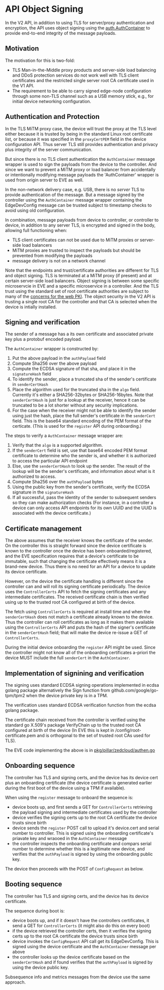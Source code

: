 # API Object Signing

In the V2 API, in addition to using TLS for server/proxy authentication and encryption, the API uses object signing using the [auth.AuthContainer](./proto/auth/auth.proto) to provide end-to-end integrity of the message payloads.

## Motivation

The motivation for this is two-fold:

- TLS Man-in-the-Middle proxy products and server-side load balancing and DDoS protection services do not work well with TLS client certificates and the restricted single server root CA certificate used in the V1 API.
- The requirement to be able to carry signed edge-node configuration through some non-TLS channel such as a USB memory stick, e.g., for initial device networking configuration.

## Authentication and Protection

In the TLS MiTM proxy case, the device will trust the proxy at the TLS level either because it is trusted by being in the standard Linux root certificate list, or because it was specified in the `proxyCertPEM` field in the device configuration API. Thus server TLS still provides authentication and privacy plus integrity of the server communication.

But since there is no TLS client authentication the `AuthContainer` message wrapper is used to sign the payloads from the device to the controller. And since we want to prevent a MiTM proxy or load balancer from accidentally or intentionally modifying message payloads the 'AuthContainer' wrapper is used from origin server to EVE as well.

In the non-network delivery case, e.g. USB, there is no _server_ TLS to provide authentication of the message. But a message signed by the controller using the `AuthContainer` message wrapper containing the EdgeDevConfig message can be trusted subject to timestamp checks to avoid using old configuration.

In combination, message payloads from device to controller, or controller to device, in addition to any server TLS, is encrypted and signed in the body, allowing full functioning when:

- TLS client certificates can not be used due to MiTM proxies or server-side load balancers
- MiTM proxies are trusted to inspect the payloads but should be prevented from modifying the payloads
- message delivery is not on a network channel

Note that the endpoints and trust/certificate authorities are different for TLS and object signing. TLS is terminated at a MiTM proxy (if present) and at certain server-side load balancers. Object signing is between some specific microservcie in EVE and a specific microservice in a controller.
And the TLS trust using the standard set of root certificate authorities are subject to many of the [concerns for the web PKI](https://www.schneier.com/academic/paperfiles/paper-pki.pdf). The object security in the V2 API is trusting a single root CA for the controller and that CA is selected when the device is intially installed.

## Signing and verification

The sender of a message has a its own certificate and associated private key plus a protobuf encoded payload.

The `AuthContainer` wrapper is constructed by:

1. Put the above payload in the `authPayload` field
1. Compute Sha256 over the above payload
1. Compute the ECDSA signature of that sha, and place it in the `signatureHash` field
1. To identify the sender, place a truncated sha of the sender's certificate in `senderCertHash`
1. Place the algorithm used for the truncated sha in the `algo` field. Currently it's either a SHA256-32bytes or SHA256-16bytes. Note that `senderCertHash` is just for a lookup at the receiver, hence it can be truncated to be a lot shorter without any security implications.
1. For the case when the receiver might not be able to identify the sender using just the hash, place the full sender's certificate in the `senderCert` field. This is the base64 standard encoding of the PEM format of the certicate. (This is used for the `register` API during onboarding.)

The steps to verify a `AuthContainer` message wrapper are:

1. Verify that the `algo` is a supported algorithm.
1. If the `senderCert` field is set, use that base64 encoded PEM format certificate to determine who the sender is, and whether it is authorized to access the particular API endpoint
1. Else, use the `senderCertHash` to look up the sender. The result of the lookup will be the sender's certificate, and information about what is it authorized to access.
1. Compute Sha256 over the `authPayload` bytes
1. Using the public key from the sender's certificate, verify the ECDSA signature in the `signatureHash`
1. If all successful, pass the identity of the sender to subsequent senders so they can make authorization checks (For instance, in a controller a device can only access API endpoints for its own UUID and the UUID is associated with the device certificate.)

## Certificate management

The above assumes that the receiver knows the certificate of the sender.
On the controller this is straight forward since the device certificate is known to the controller once the device has been onboarded/registered, and the EVE specification requires that a device's certificate to be immutable, such that changing the certificate effectively means it is a brand-new device. Thus there is no need for an API for a device to update its device certificate.

However, on the device the certificate handling is different since the controller can and will roll its signing certificate periodically.
The device uses the `ControllerCerts` API to fetch the signing certificates and any intermediate certificates. The received certificate chain is then verified using up to the trusted root CA configured at birth of the device.

The fetch using `ControllerCerts` is required at install time and when the `senderCertHash` does not match a certificate already known to the device. Thus the controller can roll certificates as long as it makes them available using the `ControllerCerts` API and puts the hash of the signer's certificate in the `senderCertHash` field; that will make the device re-issue a GET of `ControllerCerts`.

During the initial device onboarding the `register` API might be used. Since the controller might not know all of the onboarding certificates a-priori the device MUST include the full `senderCert` in the `AuthContainer`.

## Implementation of signining and verification

The signing uses standard ECDSA signing operations implemented in ecdsa golang package alternatively the Sign function from github.com/google/go-tpm/tpm2 when the device private key is in a TPM.

The verification uses standard ECDSA verification function from the ecdsa golang package.

The certificate chain received from the controller is verified using the standard go X.509's package VerifyChain up to the trusted root CA configured at birth of the device (In EVE this is kept in /config/root-certificate.pem and is orthogonal to the set of trusted root CAs used for TLS).

The EVE code implementing the above is in [pkg/pillar/zedcloud/authen.go](../pkg/pillar/zedcloud/authen.go)

## Onboarding sequence

The controller has TLS and signing certs, and the device has its device cert plus an onboarding certificate (the device certificate is generated earlier during the first boot of the device using a TPM if available).

When using the `register` message to onboard the sequence is:

- device boots up, and first sends a GET for `ControllerCerts` retrieving the payload signing and intermediate certificates used by the controller
- device verifies the signing certs up to the root CA certificate the device trusts since birth
- device sends the `register` POST call to upload it's device.cert and serial number to controller. This is signed using the onboarding certificate's priavate key and wraooed in the `AuthContainer` message
- the controller inspects the onboarding certificate and compars serial number to determine whether this is a legitimate new device, and verifies that the `authPayload` is signed by using the onboarding public key.

The device then proceeds with the POST of `ConfigRequest` as below.

## Booting sequence

The controller has TLS and signing certs, and the device has its device certificate.

The sequence during boot is:

- device boots up, and if it doesn't have the controllers certificates, it send a GET for `ControllerCerts` (it might also do this on every boot)
- if the device retrieved the controller certs, then it verifies the signing certs up to the root CA certificate the device trusts since birth
- device invokes the `ConfigRequest` API call get its EdgeDevConfig. This is signed using the device certificate and the `AuthContainer` message per above
- the controller looks up the device certificate based on the `senderCertHash` and if found verifies that the `authPayload` is signed by using the device public key.

Subsequence info and metrics messages from the device use the same approach.
